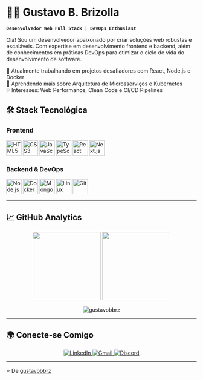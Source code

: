 # 👨‍💻 Gustavo B. Brizolla  

**`Desenvolvedor Web Full Stack | DevOps Enthusiast`**  

Olá! Sou um desenvolvedor apaixonado por criar soluções web robustas e escaláveis. Com expertise em desenvolvimento frontend e backend, além de conhecimentos em práticas DevOps para otimizar o ciclo de vida do desenvolvimento de software.  

🔭 Atualmente trabalhando em projetos desafiadores com React, Node.js e Docker  
🌱 Aprendendo mais sobre Arquitetura de Microsserviços e Kubernetes  
💡 Interesses: Web Performance, Clean Code e CI/CD Pipelines  


## 🛠 Stack Tecnológica

### Frontend
<p align="left">
  <img alt="HTML5" width="40px" src="https://cdn.jsdelivr.net/gh/devicons/devicon/icons/html5/html5-original.svg" title="HTML5"/>
  <img alt="CSS3" width="40px" src="https://cdn.jsdelivr.net/gh/devicons/devicon/icons/css3/css3-original.svg" title="CSS3"/>
  <img alt="JavaScript" width="40px" src="https://cdn.jsdelivr.net/gh/devicons/devicon/icons/javascript/javascript-original.svg" title="JavaScript"/>
  <img alt="TypeScript" width="40px" src="https://cdn.jsdelivr.net/gh/devicons/devicon/icons/typescript/typescript-original.svg" title="TypeScript"/>
  <img alt="React" width="40px" src="https://cdn.jsdelivr.net/gh/devicons/devicon/icons/react/react-original.svg" title="React"/>
  <img alt="Next.js" width="40px" src="https://cdn.jsdelivr.net/gh/devicons/devicon/icons/nextjs/nextjs-original.svg" title="Next.js"/>
</p>

### Backend & DevOps
<p align="left">
  <img alt="Node.js" width="40px" src="https://cdn.jsdelivr.net/gh/devicons/devicon/icons/nodejs/nodejs-original.svg" title="Node.js"/>
  <img alt="Docker" width="40px" src="https://cdn.jsdelivr.net/gh/devicons/devicon/icons/docker/docker-original.svg" title="Docker"/>
  <img alt="MongoDB" width="40px" src="https://cdn.jsdelivr.net/gh/devicons/devicon/icons/mongodb/mongodb-original.svg" title="MongoDB"/>
  <img alt="Linux" width="40px" src="https://cdn.jsdelivr.net/gh/devicons/devicon/icons/linux/linux-original.svg" title="Linux"/>
  <img alt="Git" width="40px" src="https://cdn.jsdelivr.net/gh/devicons/devicon/icons/git/git-original.svg" title="Git"/>
</p>

---

## 📈 GitHub Analytics

<p align="center">
  <img height="180em" src="https://github-readme-stats.vercel.app/api?username=gustavobbrz&show_icons=true&theme=radical&include_all_commits=true&count_private=true&hide_border=true"/>
  <img height="180em" src="https://github-readme-stats.vercel.app/api/top-langs/?username=gustavobbrz&layout=compact&theme=radical&hide_border=true&langs_count=8"/>
</p>

<p align="center">
  <img src="https://github-readme-streak-stats.herokuapp.com/?user=gustavobbrz&theme=radical&hide_border=true" alt="gustavobbrz" />
</p>

---

## 🌍 Conecte-se Comigo

<p align="center">
  <a href="https://www.linkedin.com/in/gustavobbrz" target="_blank">
    <img src="https://img.shields.io/badge/LinkedIn-0077B5?style=for-the-badge&logo=linkedin&logoColor=white" alt="LinkedIn"/>
  </a>
  <a href="helpsamp1@gmail.com">
    <img src="https://img.shields.io/badge/Gmail-D14836?style=for-the-badge&logo=gmail&logoColor=white" alt="Gmail"/>
  </a>
  <a href="https://discord.com/users/backsidekickflip" target="_blank">
    <img src="https://img.shields.io/badge/Discord-7289DA?style=for-the-badge&logo=discord&logoColor=white" alt="Discord"/>
  </a>
</p>

---

⭐️ De [gustavobbrz](https://github.com/gustavobbrz)  


